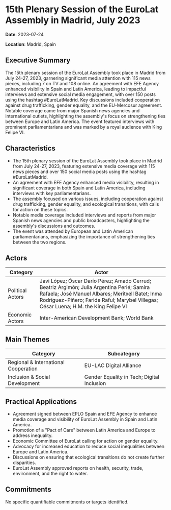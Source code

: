 # 15th Plenary Session of the EuroLat Assembly in Madrid, July 2023

**Date**: 2023-07-24

**Location**: Madrid, Spain

## Executive Summary

The 15th plenary session of the EuroLat Assembly took place in Madrid from July 24-27, 2023, garnering significant media attention with 115 news pieces, including 7 on TV and 108 online. An agreement with EFE Agency enhanced visibility in Spain and Latin America, leading to impactful interviews and extensive social media engagement, with over 150 posts using the hashtag #EuroLatMadrid. Key discussions included cooperation against drug trafficking, gender equality, and the EU-Mercosur agreement. Notable coverage came from major Spanish news agencies and international outlets, highlighting the assembly's focus on strengthening ties between Europe and Latin America. The event featured interviews with prominent parliamentarians and was marked by a royal audience with King Felipe VI.

## Characteristics

- The 15th plenary session of the EuroLat Assembly took place in Madrid from July 24-27, 2023, featuring extensive media coverage with 115 news pieces and over 150 social media posts using the hashtag #EuroLatMadrid.
- An agreement with EFE Agency enhanced media visibility, resulting in significant coverage in both Spain and Latin America, including interviews with key parliamentarians.
- The assembly focused on various issues, including cooperation against drug trafficking, gender equality, and ecological transitions, with calls for action on these topics.
- Notable media coverage included interviews and reports from major Spanish news agencies and public broadcasters, highlighting the assembly's discussions and outcomes.
- The event was attended by European and Latin American parliamentarians, emphasizing the importance of strengthening ties between the two regions.

## Actors

| Category | Actor |
| --- | --- |
| Political Actors | Javi López; Óscar Darío Pérez; Amado Cerrud; Beatriz Argimón; Julia Argentina Perié; Samira Rafaela; José Manuel Albares; Meritxell Batet; Inma Rodríguez-Piñero; Faride Raful; Marybel Villegas; César Luena; H.M. the King Felipe VI |
| Economic Actors | Inter-American Development Bank; World Bank |

## Main Themes

| Category | Subcategory |
| --- | --- |
| Regional & International Cooperation | EU-LAC Digital Alliance |
| Inclusion & Social Development | Gender Equality in Tech; Digital Inclusion |

## Practical Applications

- Agreement signed between EPLO Spain and EFE Agency to enhance media coverage and visibility of EuroLat Assembly in Spain and Latin America.
- Promotion of a "Pact of Care" between Latin America and Europe to address inequality.
- Economic Committee of EuroLat calling for action on gender equality.
- Advocacy for increased education to reduce social inequalities between Europe and Latin America.
- Discussions on ensuring that ecological transitions do not create further disparities.
- EuroLat Assembly approved reports on health, security, trade, environment, and the right to water.

## Commitments

No specific quantifiable commitments or targets identified.